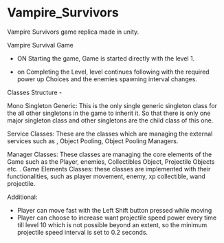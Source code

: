 # Vampire_Survivors
Vampire Survivors game replica made in unity.

Vampire Survival Game

-	ON Starting the game, Game is started directly with the level 1.

-	on Completing the Level, level continues following with the required power up Choices and the enemies spawning interval changes.

Classes Structure - 

Mono Singleton Generic: This is the only single generic singleton class for the all other singletons in the game to inherit it. So that there is only one major singleton class and other singletons are the child class of this one.

Service Classes: These are the classes which are managing the external services such as , Object Pooling, Object Pooling Managers.

Manager Classes: These classes are managing the core elements of the Game such as the Player, enemies, Collectibles Object, Projectile Objects etc. .
Game Elements Classes: these classes are implemented with their functionalities, such as player movement, enemy, xp collectible, wand projectile.

Additional: 
-	Player can move fast with the Left Shift button pressed while moving
-	Player can choose to increase want projectile speed power every time till level 10 which is not possible beyond an extent, so the minimum projectile speed interval is set to 0.2 seconds.

